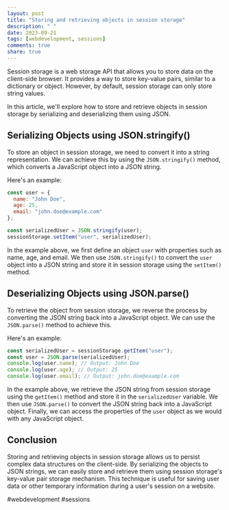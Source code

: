```yaml
---
layout: post
title: "Storing and retrieving objects in session storage"
description: " "
date: 2023-09-21
tags: [webdevelopment, sessions]
comments: true
share: true
---
```


Session storage is a web storage API that allows you to store data on the client-side browser. It provides a way to store key-value pairs, similar to a dictionary or object. However, by default, session storage can only store string values.

In this article, we'll explore how to store and retrieve objects in session storage by serializing and deserializing them using JSON.

## Serializing Objects using JSON.stringify()

To store an object in session storage, we need to convert it into a string representation. We can achieve this by using the `JSON.stringify()` method, which converts a JavaScript object into a JSON string.

Here's an example:

```javascript
const user = {
  name: "John Doe",
  age: 25,
  email: "john.doe@example.com"
};

const serializedUser = JSON.stringify(user);
sessionStorage.setItem("user", serializedUser);
```

In the example above, we first define an object `user` with properties such as name, age, and email. We then use `JSON.stringify()` to convert the `user` object into a JSON string and store it in session storage using the `setItem()` method.

## Deserializing Objects using JSON.parse()

To retrieve the object from session storage, we reverse the process by converting the JSON string back into a JavaScript object. We can use the `JSON.parse()` method to achieve this.

Here's an example:

```javascript
const serializedUser = sessionStorage.getItem("user");
const user = JSON.parse(serializedUser);
console.log(user.name); // Output: John Doe
console.log(user.age); // Output: 25
console.log(user.email); // Output: john.doe@example.com
```

In the example above, we retrieve the JSON string from session storage using the `getItem()` method and store it in the `serializedUser` variable. We then use `JSON.parse()` to convert the JSON string back into a JavaScript object. Finally, we can access the properties of the `user` object as we would with any JavaScript object.

## Conclusion

Storing and retrieving objects in session storage allows us to persist complex data structures on the client-side. By serializing the objects to JSON strings, we can easily store and retrieve them using session storage's key-value pair storage mechanism. This technique is useful for saving user data or other temporary information during a user's session on a website.

#webdevelopment #sessions